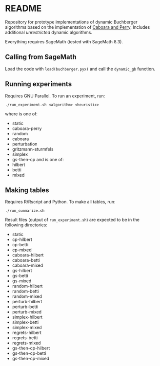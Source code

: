 README
======

Repository for prototype implementations of dynamic Buchberger algorithms based
on the implementation of
[Caboara and Perry](http://www.math.usm.edu/perry/Research/dynamic_gb.pyx).
Includes additional *unrestricted* dynamic algorithms.

Everything requires SageMath (tested with SageMath 8.3).

Calling from SageMath
---------------------

Load the code with `load(buchberger.pyx)` and call the `dynamic_gb` function.

Running experiments
-------------------

Requires GNU Parallel. To run an experiment, run:

`./run_experiment.sh <algorithm> <heuristic>`

where <algorithm> is one of:
- static
- caboara-perry
- random
- caboara
- perturbation
- gritzmann-sturmfels
- simplex
- gs-then-cp
and <heuristic> is one of:
- hilbert
- betti
- mixed

Making tables
-------------

Requires R/Rscript and Python. To make all tables, run:

`./run_summarize.sh`

Result files (output of `run_experiment.sh`) are expected to be in the following
directories:
- static
- cp-hilbert
- cp-betti
- cp-mixed
- caboara-hilbert
- caboara-betti
- caboara-mixed
- gs-hilbert
- gs-betti
- gs-mixed
- random-hilbert
- random-betti
- random-mixed
- perturb-hilbert
- perturb-betti
- perturb-mixed
- simplex-hilbert
- simplex-betti
- simplex-mixed
- regrets-hilbert
- regrets-betti
- regrets-mixed
- gs-then-cp-hilbert
- gs-then-cp-betti
- gs-then-cp-mixed
